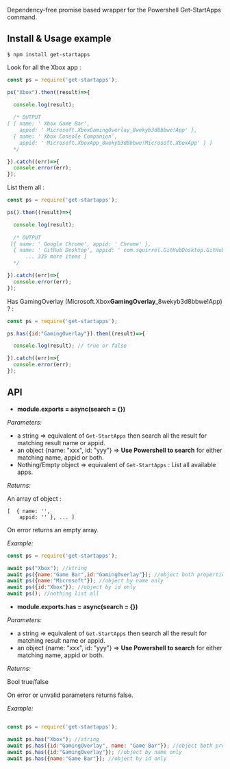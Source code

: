 Dependency-free promise based wrapper for the Powershell Get-StartApps command.

Install & Usage example
-----------------------

```$ npm install get-startapps```

Look for all the Xbox app :

```js
const ps = require('get-startapps');

ps("Xbox").then((result)=>{

  console.log(result);
  
  /* OUTPUT
[ { name: ' Xbox Game Bar',
    appid: ' Microsoft.XboxGamingOverlay_8wekyb3d8bbwe!App' },
  { name: ' Xbox Console Companion',
    appid: ' Microsoft.XboxApp_8wekyb3d8bbwe!Microsoft.XboxApp' } ] 
  */

}).catch((err)=>{
  console.error(err);
});
```

List them all :

```js
const ps = require('get-startapps');

ps().then((result)=>{

  console.log(result);
  
  /* OUTPUT
 [{ name: ' Google Chrome', appid: ' Chrome' },
  { name: ' GitHub Desktop', appid: ' com.squirrel.GitHubDesktop.GitHubDesktop' }, 
      ... 335 more items ]
  */

}).catch((err)=>{
  console.error(err);
});
```

Has GamingOverlay (Microsoft.Xbox**GamingOverlay**_8wekyb3d8bbwe!App) ? :

```js
const ps = require('get-startapps');

ps.has({id:"GamingOverlay"}).then((result)=>{

  console.log(result); // true or false

}).catch((err)=>{
  console.error(err);
});
```

API
---

- **module.exports = async(search = {})**

*Parameters:*

- a string => equivalent of `Get-StartApps` then search all the result for matching result name or appid.
- an object {name: "xxx", id: "yyy"} =>  **Use Powershell to search** for either matching name, appid or both.
- Nothing/Empty object => equivalent of `Get-StartApps` : List all available apps.

*Returns:*

An array of object :

```
[  { name: '',
    appid: '' }, ... ]
```

On error returns an empty array.


*Example:*
```js
const ps = require('get-startapps');

await ps("Xbox"); //string
await ps({name:"Game Bar",id:"GamingOverlay"}); //object both properties
await ps({name:"Microsoft"}); //object by name only
await ps({id:"Xbox"}); //object by id only
await ps(); //nothing list all

```

- **module.exports.has = async(search = {})**

*Parameters:*

- a string => equivalent of `Get-StartApps` then search all the result for matching result name or appid.
- an object {name: "xxx", id: "yyy"} =>  **Use Powershell to search** for either matching name, appid or both.

*Returns:*

Bool true/false

On error or unvalid parameters returns false.


*Example:*
```js

const ps = require('get-startapps');

await ps.has("Xbox"); //string
await ps.has({id:"GamingOverlay", name: "Game Bar"}); //object both properties
await ps.has({id:"GamingOverlay"}); //object by name only
await ps.has({name:"Game Bar"}); //object by id only

```
